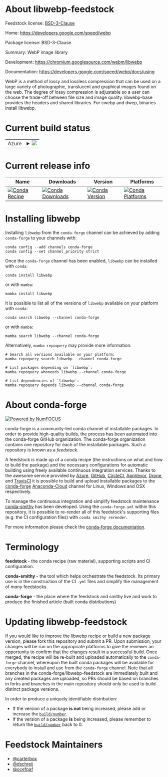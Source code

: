 About libwebp-feedstock
=======================

Feedstock license: [BSD-3-Clause](https://github.com/conda-forge/libwebp-feedstock/blob/main/LICENSE.txt)

Home: https://developers.google.com/speed/webp

Package license: BSD-3-Clause

Summary: WebP image library

Development: https://chromium.googlesource.com/webm/libwebp

Documentation: https://developers.google.com/speed/webp/docs/using

WebP is a method of lossy and lossless compression that can be used on a large variety of photographic, translucent and graphical images found on the web. The degree of lossy compression is adjustable so a user can choose the trade-off between file size and image quality. libwebp-base provides the headers and shared libraries. For cwebp and dwep, binaries install libwebp.


Current build status
====================


<table>
    
  <tr>
    <td>Azure</td>
    <td>
      <details>
        <summary>
          <a href="https://dev.azure.com/conda-forge/feedstock-builds/_build/latest?definitionId=581&branchName=main">
            <img src="https://dev.azure.com/conda-forge/feedstock-builds/_apis/build/status/libwebp-feedstock?branchName=main">
          </a>
        </summary>
        <table>
          <thead><tr><th>Variant</th><th>Status</th></tr></thead>
          <tbody><tr>
              <td>linux_64</td>
              <td>
                <a href="https://dev.azure.com/conda-forge/feedstock-builds/_build/latest?definitionId=581&branchName=main">
                  <img src="https://dev.azure.com/conda-forge/feedstock-builds/_apis/build/status/libwebp-feedstock?branchName=main&jobName=linux&configuration=linux%20linux_64_" alt="variant">
                </a>
              </td>
            </tr><tr>
              <td>linux_aarch64</td>
              <td>
                <a href="https://dev.azure.com/conda-forge/feedstock-builds/_build/latest?definitionId=581&branchName=main">
                  <img src="https://dev.azure.com/conda-forge/feedstock-builds/_apis/build/status/libwebp-feedstock?branchName=main&jobName=linux&configuration=linux%20linux_aarch64_" alt="variant">
                </a>
              </td>
            </tr><tr>
              <td>linux_ppc64le</td>
              <td>
                <a href="https://dev.azure.com/conda-forge/feedstock-builds/_build/latest?definitionId=581&branchName=main">
                  <img src="https://dev.azure.com/conda-forge/feedstock-builds/_apis/build/status/libwebp-feedstock?branchName=main&jobName=linux&configuration=linux%20linux_ppc64le_" alt="variant">
                </a>
              </td>
            </tr><tr>
              <td>osx_64</td>
              <td>
                <a href="https://dev.azure.com/conda-forge/feedstock-builds/_build/latest?definitionId=581&branchName=main">
                  <img src="https://dev.azure.com/conda-forge/feedstock-builds/_apis/build/status/libwebp-feedstock?branchName=main&jobName=osx&configuration=osx%20osx_64_" alt="variant">
                </a>
              </td>
            </tr><tr>
              <td>osx_arm64</td>
              <td>
                <a href="https://dev.azure.com/conda-forge/feedstock-builds/_build/latest?definitionId=581&branchName=main">
                  <img src="https://dev.azure.com/conda-forge/feedstock-builds/_apis/build/status/libwebp-feedstock?branchName=main&jobName=osx&configuration=osx%20osx_arm64_" alt="variant">
                </a>
              </td>
            </tr><tr>
              <td>win_64</td>
              <td>
                <a href="https://dev.azure.com/conda-forge/feedstock-builds/_build/latest?definitionId=581&branchName=main">
                  <img src="https://dev.azure.com/conda-forge/feedstock-builds/_apis/build/status/libwebp-feedstock?branchName=main&jobName=win&configuration=win%20win_64_" alt="variant">
                </a>
              </td>
            </tr>
          </tbody>
        </table>
      </details>
    </td>
  </tr>
</table>

Current release info
====================

| Name | Downloads | Version | Platforms |
| --- | --- | --- | --- |
| [![Conda Recipe](https://img.shields.io/badge/recipe-libwebp-green.svg)](https://anaconda.org/conda-forge/libwebp) | [![Conda Downloads](https://img.shields.io/conda/dn/conda-forge/libwebp.svg)](https://anaconda.org/conda-forge/libwebp) | [![Conda Version](https://img.shields.io/conda/vn/conda-forge/libwebp.svg)](https://anaconda.org/conda-forge/libwebp) | [![Conda Platforms](https://img.shields.io/conda/pn/conda-forge/libwebp.svg)](https://anaconda.org/conda-forge/libwebp) |

Installing libwebp
==================

Installing `libwebp` from the `conda-forge` channel can be achieved by adding `conda-forge` to your channels with:

```
conda config --add channels conda-forge
conda config --set channel_priority strict
```

Once the `conda-forge` channel has been enabled, `libwebp` can be installed with `conda`:

```
conda install libwebp
```

or with `mamba`:

```
mamba install libwebp
```

It is possible to list all of the versions of `libwebp` available on your platform with `conda`:

```
conda search libwebp --channel conda-forge
```

or with `mamba`:

```
mamba search libwebp --channel conda-forge
```

Alternatively, `mamba repoquery` may provide more information:

```
# Search all versions available on your platform:
mamba repoquery search libwebp --channel conda-forge

# List packages depending on `libwebp`:
mamba repoquery whoneeds libwebp --channel conda-forge

# List dependencies of `libwebp`:
mamba repoquery depends libwebp --channel conda-forge
```


About conda-forge
=================

[![Powered by
NumFOCUS](https://img.shields.io/badge/powered%20by-NumFOCUS-orange.svg?style=flat&colorA=E1523D&colorB=007D8A)](https://numfocus.org)

conda-forge is a community-led conda channel of installable packages.
In order to provide high-quality builds, the process has been automated into the
conda-forge GitHub organization. The conda-forge organization contains one repository
for each of the installable packages. Such a repository is known as a *feedstock*.

A feedstock is made up of a conda recipe (the instructions on what and how to build
the package) and the necessary configurations for automatic building using freely
available continuous integration services. Thanks to the awesome service provided by
[Azure](https://azure.microsoft.com/en-us/services/devops/), [GitHub](https://github.com/),
[CircleCI](https://circleci.com/), [AppVeyor](https://www.appveyor.com/),
[Drone](https://cloud.drone.io/welcome), and [TravisCI](https://travis-ci.com/)
it is possible to build and upload installable packages to the
[conda-forge](https://anaconda.org/conda-forge) [Anaconda-Cloud](https://anaconda.org/)
channel for Linux, Windows and OSX respectively.

To manage the continuous integration and simplify feedstock maintenance
[conda-smithy](https://github.com/conda-forge/conda-smithy) has been developed.
Using the ``conda-forge.yml`` within this repository, it is possible to re-render all of
this feedstock's supporting files (e.g. the CI configuration files) with ``conda smithy rerender``.

For more information please check the [conda-forge documentation](https://conda-forge.org/docs/).

Terminology
===========

**feedstock** - the conda recipe (raw material), supporting scripts and CI configuration.

**conda-smithy** - the tool which helps orchestrate the feedstock.
                   Its primary use is in the construction of the CI ``.yml`` files
                   and simplify the management of *many* feedstocks.

**conda-forge** - the place where the feedstock and smithy live and work to
                  produce the finished article (built conda distributions)


Updating libwebp-feedstock
==========================

If you would like to improve the libwebp recipe or build a new
package version, please fork this repository and submit a PR. Upon submission,
your changes will be run on the appropriate platforms to give the reviewer an
opportunity to confirm that the changes result in a successful build. Once
merged, the recipe will be re-built and uploaded automatically to the
`conda-forge` channel, whereupon the built conda packages will be available for
everybody to install and use from the `conda-forge` channel.
Note that all branches in the conda-forge/libwebp-feedstock are
immediately built and any created packages are uploaded, so PRs should be based
on branches in forks and branches in the main repository should only be used to
build distinct package versions.

In order to produce a uniquely identifiable distribution:
 * If the version of a package **is not** being increased, please add or increase
   the [``build/number``](https://docs.conda.io/projects/conda-build/en/latest/resources/define-metadata.html#build-number-and-string).
 * If the version of a package **is** being increased, please remember to return
   the [``build/number``](https://docs.conda.io/projects/conda-build/en/latest/resources/define-metadata.html#build-number-and-string)
   back to 0.

Feedstock Maintainers
=====================

* [@carterbox](https://github.com/carterbox/)
* [@dschreij](https://github.com/dschreij/)
* [@ocefpaf](https://github.com/ocefpaf/)


<!-- dummy commit to enable rerendering -->

